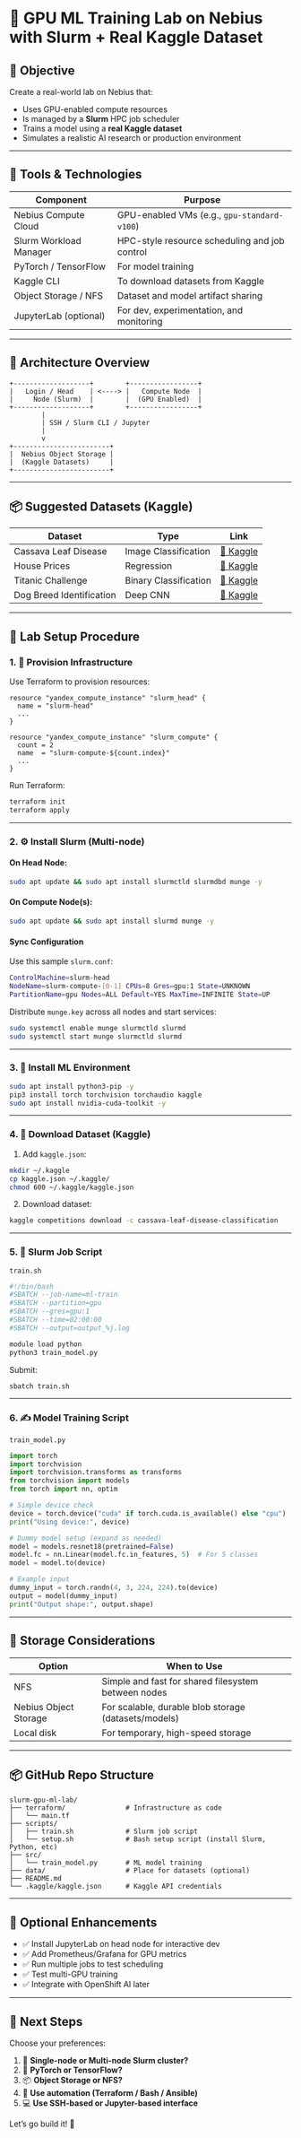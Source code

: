# 🧪 GPU ML Training Lab on Nebius with Slurm + Real Kaggle Dataset

## 🎯 Objective

Create a real-world lab on Nebius that:
- Uses GPU-enabled compute resources
- Is managed by a **Slurm** HPC job scheduler
- Trains a model using a **real Kaggle dataset**
- Simulates a realistic AI research or production environment

---

## 🧰 Tools & Technologies

| Component              | Purpose                                         |
|------------------------|-------------------------------------------------|
| Nebius Compute Cloud   | GPU-enabled VMs (e.g., `gpu-standard-v100`)     |
| Slurm Workload Manager | HPC-style resource scheduling and job control   |
| PyTorch / TensorFlow   | For model training                              |
| Kaggle CLI             | To download datasets from Kaggle                |
| Object Storage / NFS   | Dataset and model artifact sharing              |
| JupyterLab (optional)  | For dev, experimentation, and monitoring        |

---

## 🧠 Architecture Overview

```
+-------------------+        +-----------------+
|   Login / Head    | <----> |   Compute Node  |
|     Node (Slurm)  |        |  (GPU Enabled)  |
+-------------------+        +-----------------+
        |
        | SSH / Slurm CLI / Jupyter
        |
        v
+------------------------+
|  Nebius Object Storage |
|  (Kaggle Datasets)     |
+------------------------+
```

---

## 📦 Suggested Datasets (Kaggle)

| Dataset | Type | Link |
|--------|------|------|
| Cassava Leaf Disease | Image Classification | [🔗 Kaggle](https://www.kaggle.com/c/cassava-leaf-disease-classification) |
| House Prices | Regression | [🔗 Kaggle](https://www.kaggle.com/competitions/house-prices-advanced-regression-techniques) |
| Titanic Challenge | Binary Classification | [🔗 Kaggle](https://www.kaggle.com/c/titanic) |
| Dog Breed Identification | Deep CNN | [🔗 Kaggle](https://www.kaggle.com/c/dog-breed-identification) |

---

## 🚀 Lab Setup Procedure

### 1. 🔧 Provision Infrastructure

Use Terraform to provision resources:

```hcl
resource "yandex_compute_instance" "slurm_head" {
  name = "slurm-head"
  ...
}

resource "yandex_compute_instance" "slurm_compute" {
  count = 2
  name  = "slurm-compute-${count.index}"
  ...
}
```

Run Terraform:
```bash
terraform init
terraform apply
```

---

### 2. ⚙️ Install Slurm (Multi-node)

#### On Head Node:
```bash
sudo apt update && sudo apt install slurmctld slurmdbd munge -y
```

#### On Compute Node(s):
```bash
sudo apt update && sudo apt install slurmd munge -y
```

#### Sync Configuration

Use this sample `slurm.conf`:
```bash
ControlMachine=slurm-head
NodeName=slurm-compute-[0-1] CPUs=8 Gres=gpu:1 State=UNKNOWN
PartitionName=gpu Nodes=ALL Default=YES MaxTime=INFINITE State=UP
```

Distribute `munge.key` across all nodes and start services:
```bash
sudo systemctl enable munge slurmctld slurmd
sudo systemctl start munge slurmctld slurmd
```

---

### 3. 🧠 Install ML Environment

```bash
sudo apt install python3-pip -y
pip3 install torch torchvision torchaudio kaggle
sudo apt install nvidia-cuda-toolkit -y
```

---

### 4. 🐍 Download Dataset (Kaggle)

1. Add `kaggle.json`:
```bash
mkdir ~/.kaggle
cp kaggle.json ~/.kaggle/
chmod 600 ~/.kaggle/kaggle.json
```

2. Download dataset:
```bash
kaggle competitions download -c cassava-leaf-disease-classification
```

---

### 5. 🧾 Slurm Job Script

`train.sh`
```bash
#!/bin/bash
#SBATCH --job-name=ml-train
#SBATCH --partition=gpu
#SBATCH --gres=gpu:1
#SBATCH --time=02:00:00
#SBATCH --output=output_%j.log

module load python
python3 train_model.py
```

Submit:
```bash
sbatch train.sh
```

---

### 6. ✍️ Model Training Script

`train_model.py`
```python
import torch
import torchvision
import torchvision.transforms as transforms
from torchvision import models
from torch import nn, optim

# Simple device check
device = torch.device("cuda" if torch.cuda.is_available() else "cpu")
print("Using device:", device)

# Dummy model setup (expand as needed)
model = models.resnet18(pretrained=False)
model.fc = nn.Linear(model.fc.in_features, 5)  # For 5 classes
model = model.to(device)

# Example input
dummy_input = torch.randn(4, 3, 224, 224).to(device)
output = model(dummy_input)
print("Output shape:", output.shape)
```

---

## 📁 Storage Considerations

| Option | When to Use |
|--------|-------------|
| NFS    | Simple and fast for shared filesystem between nodes |
| Nebius Object Storage | For scalable, durable blob storage (datasets/models) |
| Local disk | For temporary, high-speed storage |

---

## 📦 GitHub Repo Structure

```
slurm-gpu-ml-lab/
├── terraform/               # Infrastructure as code
│   └── main.tf
├── scripts/
│   ├── train.sh             # Slurm job script
│   └── setup.sh             # Bash setup script (install Slurm, Python, etc)
├── src/
│   └── train_model.py       # ML model training
├── data/                    # Place for datasets (optional)
├── README.md
└── .kaggle/kaggle.json      # Kaggle API credentials
```

---

## 🧪 Optional Enhancements

- ✅ Install JupyterLab on head node for interactive dev
- ✅ Add Prometheus/Grafana for GPU metrics
- ✅ Run multiple jobs to test scheduling
- ✅ Test multi-GPU training
- ✅ Integrate with OpenShift AI later

---

## 🧭 Next Steps

Choose your preferences:

1. 🧮 **Single-node or Multi-node Slurm cluster?**
2. 🐍 **PyTorch or TensorFlow?**
3. 📦 **Object Storage or NFS?**
4. 📜 **Use automation (Terraform / Bash / Ansible)**
5. 💻 **Use SSH-based or Jupyter-based interface**

Let’s go build it! 🚀